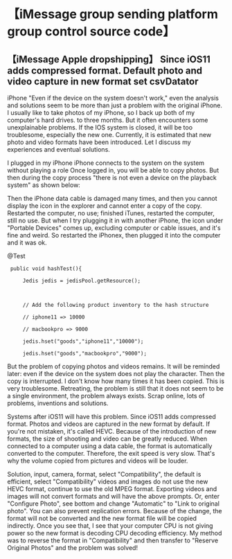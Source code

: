 # 【iMessage group sending platform group control source code】
## 【iMessage Apple dropshipping】 Since iOS11 adds compressed format. Default photo and video capture in new format set csvDatator

iPhone "Even if the device on the system doesn't work," even the analysis and solutions seem to be more than just a problem with the original iPhone. I usually like to take photos of my iPhone, so I back up both of my computer's hard drives. to three months. But it often encounters some unexplainable problems. If the IOS system is closed, it will be too troublesome, especially the new one. Currently, it is estimated that new photo and video formats have been introduced. Let I discuss my experiences and eventual solutions.

I plugged in my iPhone
iPhone connects to the system on the system without playing a role
Once logged in, you will be able to copy photos. But then during the copy process "there is not even a device on the playback system" as shown below:

Then the iPhone data cable is damaged many times, and then you cannot display the icon in the explorer and cannot enter a copy of the copy. Restarted the computer, no use; finished iTunes, restarted the computer, still no use. But when I try plugging it in with another iPhone, the icon under "Portable Devices" comes up, excluding computer or cable issues, and it's fine and weird. So restarted the iPhonex, then plugged it into the computer and it was ok.

@Test

     public void hashTest(){

         Jedis jedis = jedisPool.getResource();

 

         // Add the following product inventory to the hash structure

         // iphone11 => 10000

         // macbookpro => 9000

         jedis.hset("goods","iphone11","10000");

         jedis.hset("goods","macbookpro","9000");


But the problem of copying photos and videos remains. It will be reminded later: even if the device on the system does not play the character. Then the copy is interrupted. I don't know how many times it has been copied. This is very troublesome. Retreating, the problem is still that it does not seem to be a single environment, the problem always exists.
Scrap online, lots of problems, inventions and solutions.

Systems after iOS11 will have this problem. Since iOS11 adds compressed format. Photos and videos are captured in the new format by default. If you're not mistaken, it's called HEVC. Because of the introduction of new formats, the size of shooting and video can be greatly reduced. When connected to a computer using a data cable, the format is automatically converted to the computer. Therefore, the exit speed is very slow. That's why the volume copied from pictures and videos will be louder.



Solution, input, camera, format, select "Compatibility", the default is efficient, select "Compatibility" videos and images do not use the new HEVC format, continue to use the old MPEG format. Exporting videos and images will not convert formats and will have the above prompts.
Or, enter "Configure Photo", see bottom and change "Automatic" to "Link to original photo". You can also prevent replication errors. Because of the change, the format will not be converted and the new format file will be copied indirectly. Once you see that, I see that your computer CPU is not giving power so the new format is decoding CPU decoding efficiency.
My method was to reverse the format in "Compatibility" and then transfer to "Reserve Original Photos" and the problem was solved!